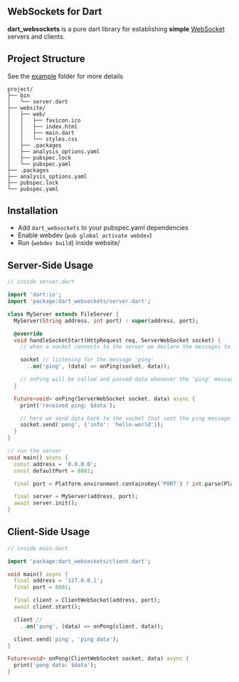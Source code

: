 ## WebSockets for Dart

**dart_websockets** is a pure dart library for establishing **simple** 
[WebSocket](https://tools.ietf.org/html/rfc6455) servers and clients.

## Project Structure

See the [example](https://github.com/Derrick56007/dart_websockets/tree/main/example) folder for more details

```
project/
├── bin
│   └── server.dart
├── website/
│   ├── web/
│   │   ├── favicon.ico
│   │   ├── index.html
│   │   ├── main.dart
│   │   └── styles.css
│   ├── .packages
│   ├── analysis_options.yaml
│   ├── pubspec.lock
│   └── pubspec.yaml
├── .packages
├── analysis_options.yaml
├── pubspec.lock
└── pubspec.yaml
```

## Installation

- Add `dart_websockets` to your pubspec.yaml dependencies
- Enable webdev (`pub global activate webdev`)
- Run (`webdev build`) inside website/

## Server-Side Usage

```dart
// inside server.dart

import 'dart:io';
import 'package:dart_websockets/server.dart';

class MyServer extends FileServer {
  MyServer(String address, int port) : super(address, port);

  @override
  void handleSocketStart(HttpRequest req, ServerWebSocket socket) {
    // when a socket connects to the server we declare the messages to listen to

    socket // listening for the message 'ping'
      ..on('ping', (data) => onPing(socket, data));

    // onPing will be called and passed data whenever the 'ping' message is received
  }

  Future<void> onPing(ServerWebSocket socket, data) async {
    print('received ping: $data');

    // here we send data back to the socket that sent the ping message
    socket.send('pong', {'info': 'hello-world'});
  }
}

// run the server
void main() async {
  const address = '0.0.0.0';
  const defaultPort = 8081;

  final port = Platform.environment.containsKey('PORT') ? int.parse(Platform.environment['PORT']) : defaultPort;

  final server = MyServer(address, port);
  await server.init();
}

```

## Client-Side Usage

```dart
// inside main.dart

import 'package:dart_websockets/client.dart';

void main() async {
  final address = '127.0.0.1';
  final port = 8081;

  final client = ClientWebSocket(address, port);
  await client.start();

  client //
    ..on('pong', (data) => onPong(client, data));

  client.send('ping', 'ping data');
}

Future<void> onPong(ClientWebSocket socket, data) async {
  print('pong data: $data');
}
```
